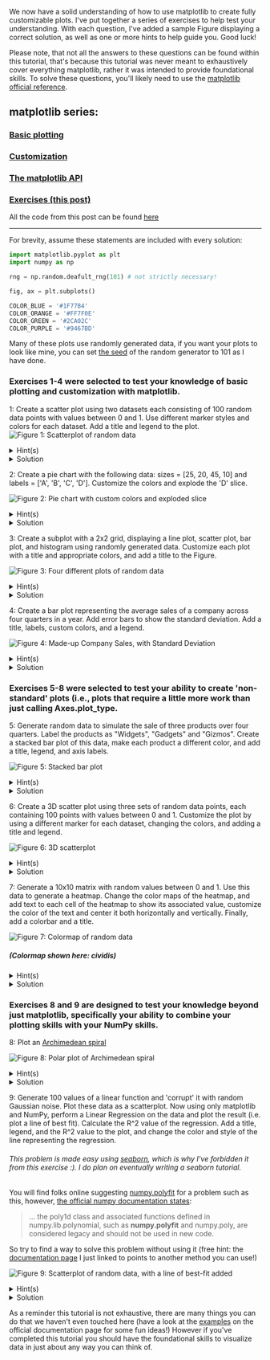 We now have a solid understanding of how to use matplotlib to create fully
customizable plots. I've put together a series of exercises to help test your
understanding. With each question, I've added a sample Figure displaying a
correct solution, as well as one or more hints to help guide you. Good luck!

Please note, that not all the answers to these questions can be found within
this tutorial, that's because this tutorial was never meant to exhaustively
cover everything matplotlib, rather it was intended to provide foundational
skills. To solve these questions, you'll likely need to use the [matplotlib
official reference](https://matplotlib.org/stable/api/index).

## matplotlib series:
### [Basic plotting](https://aeryck.com/post:5)
### [Customization](https://aeryck.com/post:6)
### [The matplotlib API](https://aeryck.com/post:7)
### [Exercises (this post)](https://aeryck.com/post:8)

All the code from this post can be found
[here](https://github.com/erkearney/Aeryck/code_posts/data_visualization/4part_matplotlib_examples.py)

* * *
For brevity, assume these statements are included with every solution:

```python
import matplotlib.pyplot as plt
import numpy as np

rng = np.random.deafult_rng(101) # not strictly necessary!

fig, ax = plt.subplots()

COLOR_BLUE = '#1F77B4'
COLOR_ORANGE = '#FF7F0E'
COLOR_GREEN = '#2CA02C'
COLOR_PURPLE = '#9467BD'
```

Many of these plots use randomly generated data, if you want your plots to look
like mine, you can set [the
seed](https://numpy.org/doc/stable/reference/random/generator.html) of the
random generator to 101 as I have done.

### Exercises 1-4 were selected to test your knowledge of basic plotting and customization with matplotlib.

1: Create a scatter plot using two datasets each consisting of 100 random data
points with values between 0 and 1. Use different marker styles and colors for
each dataset. Add a title and legend to the plot.
![Figure 1: Scatterplot of random data](static/images/data_visualization/matplotlib/exercises/1.png)
<details>
<summary>Hint(s)</summary>
1. You can use <a href="https://numpy.org/doc/stable/reference/random/generated/numpy.random.Generator.random.html#numpy.random.Generator.random">
numpy.random.Generator.random((2, 100))</a> to easily generated 100 random xy
datapoints. We've already created the Generator object above with

```python
rng = np.random.default_rng(101)
```

<br><br>

2. Check
<a href="https://matplotlib.org/stable/api/_as_gen/matplotlib.axes.Axes.scatter.html">Axes.scatter</a>
for help making a scatter plot.
</details>

<details>
<summary>Solution</summary>

```python
data1 = rng.random((2, 100))
data2 = rng.random((2, 100))

ax.scatter(*data1, marker='*', label='data1') # *data1 = (data1[0], data1[1])
ax.scatter(*data2, marker='o', label='data2')

ax.set_title('Randomly generated data')
ax.legend()

plt.show()
```

</details>

2: Create a pie chart with the following data: sizes = [25, 20, 45, 10]
and labels = ['A', 'B', 'C', 'D']. Customize the colors and explode the 'D'
slice.

![Figure 2: Pie chart with custom colors and exploded slice](static/images/data_visualization/matplotlib/exercises/2.png)
<details>
<summary>Hint(s)</summary>
This is simpler than it may seem, <a
href="https://matplotlib.org/stable/api/_as_gen/matplotlib.axes.Axes.pie.html">
Axes.pie </a> already contains an 'explode' parameter. If you need a little more
explicit help, refer to <a
href="https://matplotlib.org/stable/gallery/pie_and_polar_charts/pie_features.html#explode-shade-and-rotate-slices">
this tutorial </a>.
</details>
<details>
<summary>Solution</summary>

```python
sizes = [25, 20, 45, 10]
labels = ['A', 'B', 'C', 'D']
explode = [0, 0, 0, 0.2]
colors = [COLOR_BLUE, COLOR_ORANGE, COLOR_GREEN, COLOR_PURPLE]

ax.pie(sizes, explode=explode, labels=labels, colors=colors)

plt.show()
```

</details>

3: Create a subplot with a 2x2 grid, displaying a line plot, scatter plot, bar
plot, and histogram using randomly generated data. Customize each plot with a
title and appropriate colors, and add a title to the Figure.

![Figure 3: Four different plots of random data](static/images/data_visualization/matplotlib/exercises/3.png)
<details>
<summary>Hint(s)</summary>
You will need to redefine the fig, ax = <a
href="https://matplotlib.org/stable/api/_as_gen/matplotlib.pyplot.subplots.html#matplotlib.pyplot.subplots">
plt.subplots() </a> call.

<br>

<a
href="https://matplotlib.org/stable/api/_as_gen/matplotlib.axes.Axes.plot.html">
Axes.plot </a><br>
<a
href="https://matplotlib.org/stable/api/_as_gen/matplotlib.axes.Axes.scatter.html">
Axes.scatter </a><br>
<a
href="https://matplotlib.org/stable/api/_as_gen/matplotlib.axes.Axes.bar.html">
Axes.bar </a><br>
<a
href="https://matplotlib.org/stable/api/_as_gen/matplotlib.axes.Axes.hist.html">
Axes.hist </a><br>
<a
href="https://numpy.org/doc/stable/reference/random/generated/numpy.random.Generator.random.html#numpy.random.Generator.random">
numpy.random.Generator.random </a><br>
You can use <a
href="https://numpy.org/doc/stable/reference/random/generated/numpy.random.Generator.normal.html#numpy.random.Generator.normal">
numpy.random.Generator.normal(0, 0.1, 100) </a> to generate a normal distribution for the histogram.
</details>
<details>
<summary>Solution</summary>
Remember to delete/comment fig, ax = plt.subplots()

```python
fig, axs = plt.subplots(2, 2, tight_layout=True) 
line_data = rng.random((10,))
scatter_data = rng.random((2, 10))
bar_data = rng.random((3,))
bar_labels = ['A', 'B', 'C']
hist_data = rng.normal(0, 0.1, 100)


fig.suptitle('Four different plots of random data', weight='bold')
axs[0][0].set_title('Line plot')
axs[0][0].plot(line_data, color=COLOR_BLUE)
axs[0][1].set_title('Scatter plot')
axs[0][1].scatter(*scatter_data, color=COLOR_ORANGE)
axs[1][0].set_title('Bar plot')
axs[1][0].bar(bar_labels, bar_data, color=COLOR_GREEN)
axs[1][1].set_title('Histogram')
axs[1][1].hist(hist_data, color=COLOR_PURPLE)

plt.show()
```

Remember to replace fig, axs = plt.subplots(2, 2) with fig, axs = plt.subplots() if you're going to do more exercises in the same file

</details>

4: Create a bar plot representing the average sales of a company across four
quarters in a year. Add error bars to show the standard deviation. Add a title,
labels, custom colors, and a legend.

![Figure 4: Made-up Company Sales, with Standard Deviation](static/images/data_visualization/matplotlib/exercises/4.png)
<details>
<summary>Hint(s)</summary>
You can use <a
href="https://numpy.org/doc/stable/reference/random/generated/numpy.random.Generator.random.html#numpy.random.Generator.random">
numpy.random.Generator.random </a> to generate the data, you could generate 12
data points, one for each month, 364 data points, one for each day, etc. However
you cannot simply generate one data point for each quarter, as then you won't
have enough data to calculate standard deviations.
<br>
<a
href="https://matplotlib.org/stable/api/_as_gen/matplotlib.axes.Axes.bar.html#matplotlib.axes.Axes.bar">
Axes.bar </a>
<br>
<a
href="https://matplotlib.org/stable/api/_as_gen/matplotlib.axes.Axes.errorbar.html">
Axes.errorbar </a>
</details>
<details>
<summary>Solution</summary>

```python
sales = rng.random((12,)) # 12 months in a year
quarter_len = len(sales) // 4
quarters = [sales[i:i+quarter_len] for i in range(0, len(sales), quarter_len)]
quarter_avgs = [np.average(x) for x in quarters]
quarter_stds = [np.std(x) for x in quarters]
bar_labels = ['1st', '2nd', '3rd', '4th']

ax.bar(bar_labels, quarter_avgs, color=COLOR_BLUE, label='Average Sales')
ax.errorbar(bar_labels, quarter_avgs, yerr=quarter_stds, fmt='o',
    color=COLOR_ORANGE, label='Standard Deviation')

ax.set_title('Made-up Comapny Sales')
ax.set_xlabel('Quarter')
ax.set_ylabel('Sales ($)')
ax.legend()

plt.show()
```

</details>

### Exercises 5-8 were selected to test your ability to create 'non-standard' plots (i.e., plots that require a little more work than just calling Axes.plot_type.
5: Generate random data to simulate the sale of three products over four
quarters. Label the products as "Widgets", "Gadgets" and "Gizmos". Create a
stacked bar plot of this data, make each product a different color, and add a
title, legend, and axis labels.

![Figure 5: Stacked bar plot](static/images/data_visualization/matplotlib/exercises/5.png)

<details>
<summary>Hint(s)</summary>
You won't find an <i>Axes.stackedbar</i> method or anything at the sort, instead take a
close look at <a
href="https://matplotlib.org/stable/api/_as_gen/matplotlib.axes.Axes.bar.html">
Axes.bar </a>.
<br><br>
Axes.bar has the <strong>bottom</strong> parameter, which is set to 0 by
default. What if we were to set the bottom according to previous data?
</details>
<details>
<summary>Solution</summary>

```python
sales = 1000 * rng.random((3,4))
quarters = ['1st', '2nd', '3rd', '4th']
labels = ['Widgets', 'Gadgets', 'Gizmos']
colors = [COLOR_BLUE, COLOR_ORANGE, COLOR_GREEN]
bottom = np.zeros(len(quarters))
for i, product in enumerate(sales):
    ax.bar(quarters, product, label=labels[i], color=colors[i], bottom=bottom)
    bottom += product

ax.set_title('Sales of three made up products')
ax.set_xlabel('Quarter')
ax.set_ylabel('Sales (units)')
ax.legend()

plt.show()
```

</details>

6: Create a 3D scatter plot using three sets of random data points, each
containing 100 points with values between 0 and 1. Customize the plot by using a
different marker for each dataset, changing the colors, and adding a title and
legend.

![Figure 6: 3D scatterplot](static/images/data_visualization/matplotlib/exercises/6.png)
<details>
<summary>Hint(s)</summary>
You'll need to re-define the fig, ax = plt.subplots() call as follows:

```python
fig = plt.figure()
ax = fig.add_subplot(projection='3d')
```

<br>
Once you have a 3D subplot, you can simply call <a
href="https://matplotlib.org/stable/api/_as_gen/matplotlib.axes.Axes.scatter.html#matplotlib.axes.Axes.scatter">
Axes.scatter</a> as before.
</details>
<details>
<summary>Solution</summary>

```python
fig = plt.figure()
ax = fig.add_subplot(projection='3d')
data = [rng.random((3, 100)) for _ in range(3)]
markers = ['o', '^', 's']
colors = [COLOR_BLUE, COLOR_ORANGE, COLOR_GREEN]
for i, dataset in enumerate(data):
ax.scatter(*dataset, label=f'Dataset {i}', color=colors[i],
marker=markers[i])

ax.set_title('Three sets of random data')
ax.set_xlabel('x', fontweight='bold')
ax.set_ylabel('y', fontweight='bold')
ax.set_zlabel('z', fontweight='bold')
ax.legend()

plt.show()
```

</details>

7: Generate a 10x10 matrix with random values between 0 and 1. Use this data to
generate a heatmap. Change the color maps of the heatmap, and add text to each
cell of the heatmap to show its associated value, customize the color of the
text and center it both horizontally and vertically. Finally, add a colorbar and
a title.

![Figure 7: Colormap of random data](static/images/data_visualization/matplotlib/exercises/7.png)
##### (Colormap shown here: cividis)
<details>
<summary>Hint(s)</summary>
You won't find an <i>Axes.heatmap</i> method or anything of the sort. You'll
actually need to go digging around in the <i>image processing</i> section of the
documentation to solve this one.
<br><br>
The way computers process images are as matricies containing pixel values.
<br><br>
<a
href="https://numpy.org/doc/stable/reference/random/generated/numpy.random.Generator.random.html">
numpy.random.Generator.random</a><br>
<a
href="https://matplotlib.org/stable/api/_as_gen/matplotlib.axes.Axes.imshow.html">
Axes.imshow</a><br>
<a href="https://matplotlib.org/stable/api/colorbar_api.html">
matplotlib.colorbar</a>
</details>
<details>
<summary>Solution</summary>

```python
data = rng.random((10, 10))
heatmap = ax.imshow(data, cmap='cividis')

for r in range(data.shape[0]):
    for c in range(data.shape[1]):
        ax.text(c, r, np.round(data[r, c], 1), ha='center', va='center', color='white')

cbar = fig.colorbar(heatmap, ax=ax)
ax.set_title('Heatmap of random data')
```

</details>

### Exercises 8 and 9 are designed to test your knowledge beyond just matplotlib, specifically your ability to combine your plotting skills with your NumPy skills.
8: Plot an [Archimedean
spiral](https://en.wikipedia.org/wiki/Archimedean_spiral)

![Figure 8: Polar plot of Archimedean spiral](static/images/data_visualization/matplotlib/exercises/8.png)
</details>
<details>
<summary>Hint(s)</summary>
You will need to re-define the fig, ax = plt.subplots() call in a similar way to
exercise 5. Refer to the <a
href="https://matplotlib.org/stable/api/figure_api.html#matplotlib.figure.Figure">
matplotlib.figure </a> section of the documentation.
<br><br>
Once you've converted the Figure to polar co-ordinates, you can actually use <a
href="https://matplotlib.org/stable/api/_as_gen/matplotlib.axes.Axes.plot.html">
Axes.plot </a>. 
<br><br>
In a polar plot, the x-axis represents the angle (θ), and the y-axis represents
the distance (r) from the origin.
</details>
<details>
<summary>Solution</summary>

```python
fig = plt.figure()
ax = fig.add_subplot(projection='polar')
r = np.linspace(0, np.pi, num=100)
theta = np.pi * r
ax.plot(theta, r)

plt.show()
```

</details>

9: Generate 100 values of a linear function and 'corrupt' it with random
Gaussian noise. Plot these data as a scatterplot. Now using only matplotlib and
NumPy, perform a Linear Regression on the data and plot the result (i.e. plot a
line of best fit). Calculate the R^2 value of the regression. Add a title,
legend, and the R^2 value to the plot, and change the color and style of the
line representing the regression.
###### This problem is made easy using [seaborn](https://seaborn.pydata.org/generated/seaborn.regplot.html), which is why I've forbidden it from this exercise :). I do plan on eventually writing a seaborn tutorial.


You will find folks online suggesting
[numpy.polyfit](https://numpy.org/doc/stable/reference/generated/numpy.polyfit.html)
for a problem such as this, however, [the official numpy documentation
states](https://numpy.org/doc/stable/reference/routines.polynomials.html):
> ... the poly1d class and associated functions defined in numpy.lib.polynomial, such as **numpy.polyfit** and numpy.poly, are considered legacy and should not be used in new code.

So try to find a way to solve this problem without using it (free hint: the
[documentation
page](https://numpy.org/doc/stable/reference/routines.polynomials.html) I just linked to points to another method you can use!)


![Figure 9: Scatterplot of random data, with a line of best-fit added](static/images/data_visualization/matplotlib/exercises/9.png)

<details>
<summary>Hint(s)</summary>
1: To generate the initial data, you can write a linear function and use <a
href="https://numpy.org/doc/stable/reference/random/generated/numpy.random.Generator.normal.html#numpy.random.Generator.normal">
numpy.random.Generator.normal </a>. Then, just add the random data to the linear
function to 'corrupt' it.

<br><br>

2: You can either use <a
href="https://numpy.org/doc/stable/reference/generated/numpy.linalg.lstsq.html">
numpy.linalg.lstsq </a> or <a
href="https://numpy.org/doc/stable/reference/generated/numpy.polynomial.polynomial.Polynomial.fit.html#numpy.polynomial.polynomial.Polynomial.fit">
numpy.polynomial.polynomial.Polynomial.fit </a>. Of the two, the Polynomial
method is just a tad easier.

<br><br>

3: Both methods above can return the <strong>S</strong>um of
<strong>S</strong>quared <strong>R</strong>esiduals (<strong>SSR</strong>).
This is <strong>not</strong> the R^2 value. However, it is a part of the
calculation of R^2:

<br><br>
<strong>R^2 = 1 - (SSR / SST)</strong>
<br><br>

Where <strong>SST</strong> is the <strong>T</strong>otal <strong>S</strong>um of
<strong>S</strong>quares, you can obtain the SST by:

    SST = sum((y - np.mean(y))**2)

</details>
<details>
<summary>Solution</summary>

```python
a = np.arange(100)
b = 2 * a + 1 + rng.normal(scale=20, size=100)
ax.scatter(a, b, color=COLOR_BLUE, label='Random data')

# linalg.lstsq solution ==================================================
# linalg.lstsq performs linear regression by finding the closest solution to
# a @ x = b, where x will be a vector containing our least-squares solution.
# because we need x to be a 100x1 vector, we need to convert a to a nx100
# matrix
A = np.vstack([a, np.ones(len(a))]).T
result = np.linalg.lstsq(A, b, rcond=None)
m, c = result[0]
line_of_best_fit = [m*x + c for x in a]

SSR = result[1]
SST = sum((b - np.mean(b))**2)
R2 = 1 - (SSR / SST)

ax.plot(a, a*m+c, color=COLOR_ORANGE, lw=4, label='Best fit')
ax.set_title('Scatterplot with line of best fit')
ax.text(85, -40, f'$R^2$: {R2[0]:.3f}', fontweight='bold')
ax.legend()

plt.show()

# Polynomial.fit solution ================================================
line, full = np.polynomial.polynomial.Polynomial.fit(a, b, deg=1, full=True)
c, m = line.convert()

SSR = full[0]
SST = sum((b - np.mean(a))**2)
R2 = 1 - (SSR / SST)

ax.plot(a, m*a+c, color=COLOR_ORANGE, lw=4, label='Best fit')
ax.set_title('Scatterplot with line of best fit')
ax.text(85, -40, f'$R^2$: {R2[0]:.3f}', fontweight='bold')
ax.legend()

plt.show()
```

</details>

As a reminder this tutorial is not exhaustive, there are many
things you can do that we haven't even touched here (have a look at the
[examples](https://matplotlib.org/stable/gallery/index.html) on the official
documentation page for some fun ideas!) However if you've completed this
tutorial you should have the foundational skills to visualize data in just about
any way you can think of.
